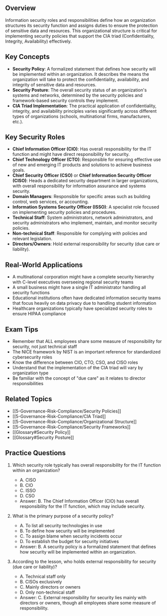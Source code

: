 ## Overview

Information security roles and responsibilities define how an organization structures its security function and assigns duties to ensure the protection of sensitive data and resources. This organizational structure is critical for implementing security policies that support the CIA triad (Confidentiality, Integrity, Availability) effectively.

## Key Concepts

- **Security Policy**: A formalized statement that defines how security will be implemented within an organization. It describes the means the organization will take to protect the confidentiality, availability, and integrity of sensitive data and resources.
- **Security Posture**: The overall security status of an organization's systems and networks, determined by the security policies and framework-based security controls they implement.
- **CIA Triad Implementation**: The practical application of confidentiality, integrity, and availability principles varies significantly across different types of organizations (schools, multinational firms, manufacturers, etc.).

## Key Security Roles

- **Chief Information Officer (CIO)**: Has overall responsibility for the IT function and might have direct responsibility for security.
- **Chief Technology Officer (CTO)**: Responsible for ensuring effective use of new and emerging IT products and solutions to achieve business goals.
- **Chief Security Officer (CSO)** or **Chief Information Security Officer (CISO)**: Heads a dedicated security department in larger organizations, with overall responsibility for information assurance and systems security.
- **Domain Managers**: Responsible for specific areas such as building control, web services, or accounting.
- **Information Systems Security Officer (ISSO)**: A specialist role focused on implementing security policies and procedures.
- **Technical Staff**: System administrators, network administrators, and security administrators who implement, maintain, and monitor security policies.
- **Non-technical Staff**: Responsible for complying with policies and relevant legislation.
- **Directors/Owners**: Hold external responsibility for security (due care or liability).

## Real-World Applications

- A multinational corporation might have a complete security hierarchy with C-level executives overseeing regional security teams
- A small business might have a single IT administrator handling all security functions
- Educational institutions often have dedicated information security teams that focus heavily on data privacy due to handling student information
- Healthcare organizations typically have specialized security roles to ensure HIPAA compliance

## Exam Tips

- Remember that ALL employees share some measure of responsibility for security, not just technical staff
- The NICE framework by NIST is an important reference for standardized cybersecurity roles
- Know the difference between CIO, CTO, CSO, and CISO roles
- Understand that the implementation of the CIA triad will vary by organization type
- Be familiar with the concept of "due care" as it relates to director responsibilities

## Related Topics

- [[5-Governance-Risk-Compliance/Security Policies]]
- [[5-Governance-Risk-Compliance/CIA Triad]]
- [[5-Governance-Risk-Compliance/Organizational Structure]]
- [[5-Governance-Risk-Compliance/Security Frameworks]]
- [[Glossary#Security Policy]]
- [[Glossary#Security Posture]]

## Practice Questions

1. Which security role typically has overall responsibility for the IT function within an organization?
    
    - A. CISO
    - B. CIO
    - C. ISSO
    - D. CSO
    - Answer: B. The Chief Information Officer (CIO) has overall responsibility for the IT function, which may include security.
2. What is the primary purpose of a security policy?
    
    - A. To list all security technologies in use
    - B. To define how security will be implemented
    - C. To assign blame when security incidents occur
    - D. To establish the budget for security initiatives
    - Answer: B. A security policy is a formalized statement that defines how security will be implemented within an organization.
3. According to the lesson, who holds external responsibility for security (due care or liability)?
    
    - A. Technical staff only
    - B. CISOs exclusively
    - C. Mainly directors or owners
    - D. Only non-technical staff
    - Answer: C. External responsibility for security lies mainly with directors or owners, though all employees share some measure of responsibility.


